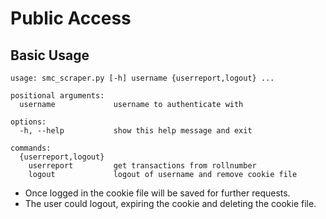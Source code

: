 # Public Access

## Basic Usage

```
usage: smc_scraper.py [-h] username {userreport,logout} ...

positional arguments:
  username             username to authenticate with

options:
  -h, --help           show this help message and exit

commands:
  {userreport,logout}
    userreport         get transactions from rollnumber
    logout             logout of username and remove cookie file

```

- Once logged in the cookie file will be saved for further requests.
- The user could logout, expiring the cookie and deleting the cookie file.
